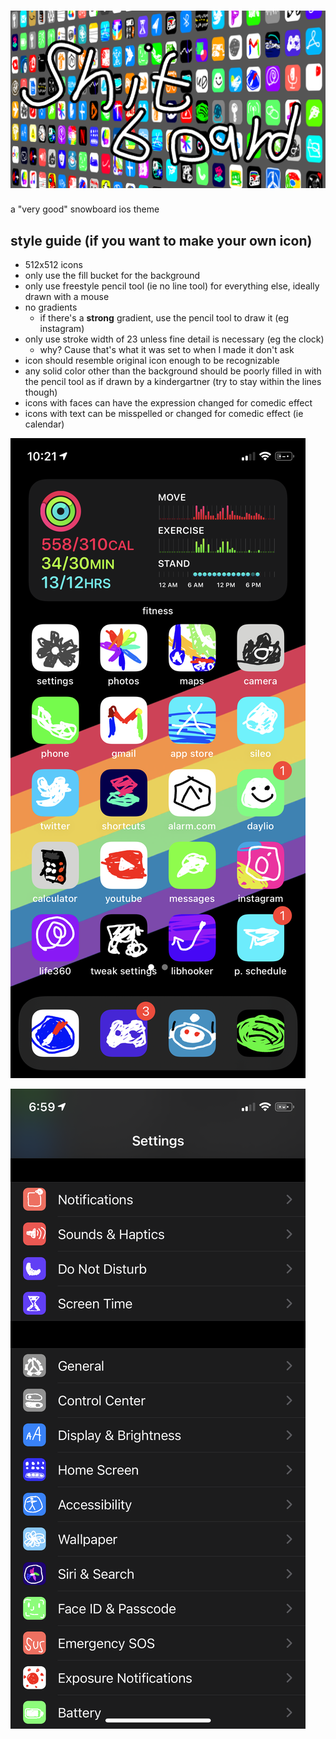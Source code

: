 # ![Shitboard](banner.png)
a "very good" snowboard ios theme
## style guide (if you want to make your own icon)
- 512x512 icons
- only use the fill bucket for the background
- only use freestyle pencil tool (ie no line tool) for everything else, ideally drawn with a mouse
- no gradients
    - if there's a **strong** gradient, use the pencil tool to draw it (eg instagram)
- only use stroke width of 23 unless fine detail is necessary (eg the clock)
    - why? Cause that's what it was set to when I made it don't ask
- icon should resemble original icon enough to be recognizable
- any solid color other than the background should be poorly filled in with the pencil tool as if drawn by a kindergartner (try to stay within the lines though)
- icons with faces can have the expression changed for comedic effect
- icons with text can be misspelled or changed for comedic effect (ie calendar)

![preview](preview.png)

![settings preview](settingspreview.png)
